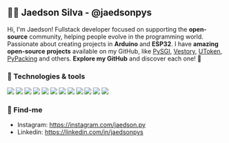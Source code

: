 ## 👋🏻 **Jaedson Silva - @jaedsonpys**

Hi, I'm Jaedson! Fullstack developer focused on supporting the **open-source** community, helping people evolve in the programming world. Passionate about creating projects in **Arduino** and **ESP32**. I have **amazing open-source projects** available on my GitHub, like [PySGI](https://github.com/jaedsonpys/pysgi), [Vestory](https://github.com/jaedsonpys/vestory), [UToken](https://github.com/jaedsonpys/utoken), [PyPacking](https://github.com/jaedsonpys/pypacking) and others. **Explore my GitHub** and discover each one! 🚀

### 🔧 Technologies & tools

![](https://img.shields.io/badge/OS-Linux-informational?style=flat&logo=linux&logoColor=white&color=8a6eb1)
![](https://img.shields.io/badge/Version%20Control-Git-informational?style=flat&logo=git&logoColor=white&color=8a6eb1)
![](https://img.shields.io/badge/IDE-PyCharm-informational?style=flat&logo=pycharm&logoColor=white&color=8a6eb1)
![](https://img.shields.io/badge/Lang-Python-informational?style=flat&logo=python&logoColor=white&color=8a6eb1)
![](https://img.shields.io/badge/Lang-Javascript-informational?style=flat&logo=javascript&logoColor=white&color=8a6eb1)
![](https://img.shields.io/badge/Lang-C++-informational?style=flat&logo=cplusplus&logoColor=white&color=8a6eb1)
![](https://img.shields.io/badge/Lib-React.js-informational?style=flat&logo=react&logoColor=white&color=8a6eb1)
![](https://img.shields.io/badge/Database-MySQL-informational?style=flat&logo=mysql&logoColor=white&color=8a6eb1)
![](https://img.shields.io/badge/Framework-Flask-informational?style=flat&logo=flask&logoColor=white&color=8a6eb1)
![](https://img.shields.io/badge/Lang-typescript-informational?style=flat&logo=typescript&logoColor=white&color=8a6eb1)
![](https://img.shields.io/badge/Platform-Arduino-informational?style=flat&logo=arduino&logoColor=white&color=8a6eb1)
![](https://img.shields.io/badge/Platform-ESP32-informational?style=flat&logo=esp32&logoColor=white&color=8a6eb1)

### 📍 Find-me

- Instagram: https://instagram.com/jaedson.py
- Linkedin: https://linkedin.com/in/jaedsonpys
